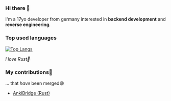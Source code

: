 ### Hi there 👋

I'm a 17yo developer from germany interested in **backend development** and **reverse engineering**.
### Top used languages
[![Top Langs](https://github-readme-stats-3cu3p1kf5-codecrafter404.vercel.app/api/top-langs/?username=codecrafter404&count_private=true&layout=compact)](https://github.com/anuraghazra/github-readme-stats)

*I love Rust🦀*
### My contributions👯
... that _have_ been merged😅
- [AnkiBridge (Rust)](https://gitlab.com/kerkmann/anki_bridge/-/merge_requests/5)
<!--
**codecrafter404/codecrafter404** is a ✨ _special_ ✨ repository because its `README.md` (this file) appears on your GitHub profile.

Here are some ideas to get you started:

- 🔭 I’m currently working on ...
- 🌱 I’m currently learning ...
- 👯 I’m looking to collaborate on ...
- 🤔 I’m looking for help with ...
- 💬 Ask me about ...
- 📫 How to reach me: ...
- 😄 Pronouns: ...
- ⚡ Fun fact: ...
-->
